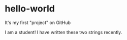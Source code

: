# hello-world
It's my first "project" on GitHub

I am a student!
I have written these two strings recently.
